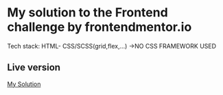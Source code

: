 # My solution to the Frontend challenge by frontendmentor.io
Tech stack: HTML- CSS/SCSS(grid,flex,...) ->NO CSS FRAMEWORK USED
## Live version

[My Solution](https://sinamoraddar.github.io/Huddle-landing-page-with-split-benefits-section/) 
